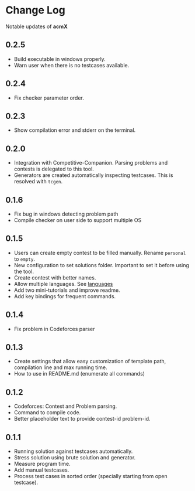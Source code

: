 # Change Log

Notable updates of **acmX**

## 0.2.5

* Build executable in windows properly.
* Warn user when there is no testcases available.

## 0.2.4

* Fix checker parameter order.

## 0.2.3

* Show compilation error and stderr on the terminal.

## 0.2.0

* Integration with Competitive-Companion. Parsing problems and contests is delegated to this tool.
* Generators are created automatically inspecting testcases. This is resolved with `tcgen`.

## 0.1.6

* Fix bug in windows detecting problem path
* Compile checker on user side to support multiple OS

## 0.1.5

* Users can create empty contest to be filled manually. Rename `personal` to `empty`.
* New configuration to set solutions folder. Important to set it before using the tool.
* Create contest with better names.
* Allow multiple languages. See [languages](doc/languages.md)
* Add two mini-tutorials and improve readme.
* Add key bindings for frequent commands.

## 0.1.4

* Fix problem in Codeforces parser

## 0.1.3

* Create settings that allow easy customization of template path, compilation line and max running time.
* How to use in README.md (enumerate all commands)

## 0.1.2

* Codeforces: Contest and Problem parsing.
* Command to compile code.
* Better placeholder text to provide contest-id problem-id.

## 0.1.1

* Running solution against testcases automatically.
* Stress solution using brute solution and generator.
* Measure program time.
* Add manual testcases.
* Process test cases in sorted order (specially starting from open testcase).

